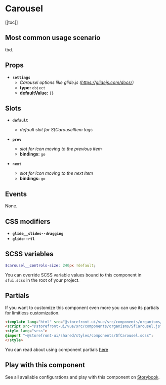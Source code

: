 # Carousel

<!-- No Component description -->


[[toc]]


## Most common usage scenario

tbd.


## Props

- **`settings`**
  - _Carousel options like glide.js (https://glidejs.com/docs/)_
  - **type:** `object`
  - **defaultValue:** `{}`


## Slots

- **`default`**
  - _default slot for SfCarouselItem tags_

- **`prev`**
  - _slot for icon moving to the previous item_
  - **bindings:** `go`

- **`next`**
  - _slot for icon moving to the next item_
  - **bindings:** `go`


## Events

None.


## CSS modifiers

- **`glide__slides--dragging`**
- **`glide--rtl`**


## SCSS variables

```scss
$carousel__controls-size: 240px !default;
```

You can override SCSS variable values bound to this component in `sfui.scss` in the root of your project.


## Partials

If you want to customize this component even more you can use its partials for limitless customization.

```html
<template lang="html" src="@storefront-ui/vue/src/components/organisms/SfCarousel.html"></template>
<script src="@storefront-ui/vue/src/components/organisms/SfCarousel.js"></script>
<style lang="scss">
@import "~@storefront-ui/shared/styles/components/SfCarousel.scss";
</style>
```

You can read about using component partials [here](docs.storefrontui.io/customization)


## Play with this component

See all available configurations and play with this component on <a href="https://storybook.storefrontui.io/?path=/story/">Storybook</a>.
